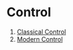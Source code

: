 # Control

1. [Classical Control](./classical_control/README.md)
2. [Modern Control](./modern_control/README.md)
